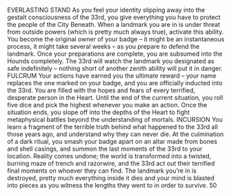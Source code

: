 EVERLASTING STAND
As you feel your identity slipping away into the gestalt
consciousness of the 33rd, you give everything you have to
protect the people of the City Beneath. When a landmark
you are in is under threat from outside
powers (which is pretty much always true), activate
this ability. You become the original owner of
your badge – it might be an instantaneous process,
it might take several weeks – as you prepare
to defend the landmark.
Once your preparations are complete, you are
subsumed into the Hounds completely. The 33rd
will watch the landmark you designated as safe
indefinitely – nothing short of another zenith
ability will put it in danger.
FULCRUM
Your actions have earned you the ultimate reward –
your name replaces the one marked on your badge, and
you are officially inducted into the 33rd. You are filled
with the hopes and fears of every terrified, desperate
person in the Heart. Until the end of the
current situation, you roll five dice and pick the
highest whenever you make an action. Once the
situation ends, you slope off into the depths of
the Heart to fight metaphysical battles beyond
the understanding of mortals.
INCURSION
You learn a fragment of the terrible truth behind what
happened to the 33rd all those years ago, and understand
why they can never die. At the culmination of a dark
ritual, you smash your badge apart on an altar
made from bones and shell casings, and summon
the last moments of the 33rd to your location. Reality
comes undone; the world is transformed into a
twisted, burning maze of trench and razorwire,
and the 33rd act out their terrified final moments
on whoever they can find.
The landmark you’re in is destroyed, pretty
much everything inside it dies and your mind is
blasted into pieces as you witness the lengths
they went to in order to survive.
50